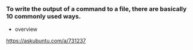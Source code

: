 ### To write the output of a command to a file, there are basically 10 commonly used ways.
- overview

https://askubuntu.com/a/731237
